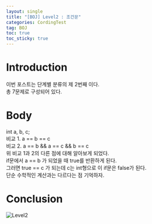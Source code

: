 ```yaml
---
layout: single
title: "[BOJ] Level2 : 조건문"
categories: CordingTest
tag: BOJ
toc: true
toc_sticky: true
---
```


# Introduction
이번 포스트는 단계별 분류의 제 2번째 이다. <br>
총 7문제로 구성되어 있다. <br>

# Body
int a, b, c; <br>
비교 1. a == b == c <br>
비교 2. a == b && a == c && b == c <br>
위 비교 1과 2의 다른 점에 대해 알아보게 되었다. <br>
if문에서 a == b 가 되었을 때 true를 반환하게 된다. <br>
그러면 true == c 가 되는데 c는 int형으로 이 if문은 false가 된다. <br>
단순 수학적인 계산과는 다르다는 점 기억하자. <br>

# Conclusion
![Level2](https://user-images.githubusercontent.com/97664446/168414148-55cd75d2-d1bf-4a62-b81b-9c7576278113.PNG)